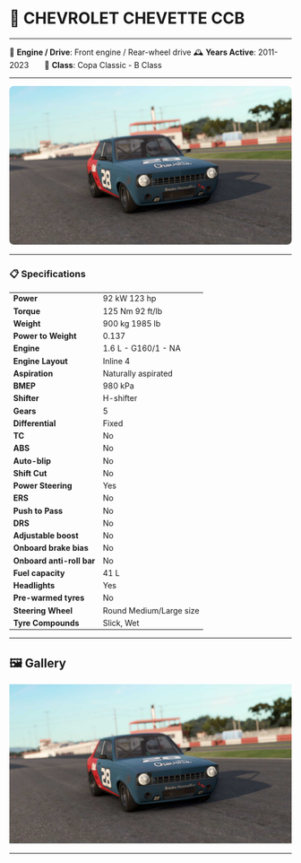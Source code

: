 # 🚗 CHEVROLET CHEVETTE CCB

---

🛞 **Engine / Drive**: Front engine / Rear-wheel drive
🕰️ **Years Active**: 2011-2023  🏁 **Class**: Copa Classic - B Class

---

<img src="chevette.jpg" alt="Preview" style="max-width: 100%; border-radius: 8px;" />

---

### 📋 Specifications

<table>
<tr><td><strong>Power</strong></td><td>92 kW 123 hp</td></tr>
<tr><td><strong>Torque</strong></td><td>125 Nm 92 ft/lb</td></tr>
<tr><td><strong>Weight</strong></td><td>900 kg 1985 lb</td></tr>
<tr><td><strong>Power to Weight</strong></td><td>0.137</td></tr>
<tr><td><strong>Engine</strong></td><td>1.6 L - G160/1 - NA</td></tr>
<tr><td><strong>Engine Layout</strong></td><td>Inline 4</td></tr>
<tr><td><strong>Aspiration</strong></td><td>Naturally aspirated</td></tr>
<tr><td><strong>BMEP</strong></td><td>980 kPa</td></tr>
<tr><td><strong>Shifter</strong></td><td>H-shifter</td></tr>
<tr><td><strong>Gears</strong></td><td>5</td></tr>
<tr><td><strong>Differential</strong></td><td>Fixed</td></tr>
<tr><td><strong>TC</strong></td><td>No</td></tr>
<tr><td><strong>ABS</strong></td><td>No</td></tr>
<tr><td><strong>Auto-blip</strong></td><td>No</td></tr>
<tr><td><strong>Shift Cut</strong></td><td>No</td></tr>
<tr><td><strong>Power Steering</strong></td><td>Yes</td></tr>
<tr><td><strong>ERS</strong></td><td>No</td></tr>
<tr><td><strong>Push to Pass</strong></td><td>No</td></tr>
<tr><td><strong>DRS</strong></td><td>No</td></tr>
<tr><td><strong>Adjustable boost</strong></td><td>No</td></tr>
<tr><td><strong>Onboard brake bias</strong></td><td>No</td></tr>
<tr><td><strong>Onboard anti-roll bar</strong></td><td>No</td></tr>
<tr><td><strong>Fuel capacity</strong></td><td>41 L</td></tr>
<tr><td><strong>Headlights</strong></td><td>Yes</td></tr>
<tr><td><strong>Pre-warmed tyres</strong></td><td>No</td></tr>
<tr><td><strong>Steering Wheel</strong></td><td>Round Medium/Large size</td></tr>
<tr><td><strong>Tyre Compounds</strong></td><td>Slick, Wet</td></tr>
</table>


---

## 🖼️ Gallery

![Image 1](chevette.jpg)

---
